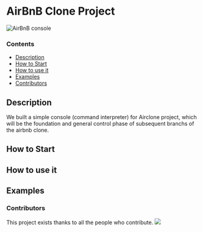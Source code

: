 # AirBnB Clone Project

![AirBnB console](https://raw.githubusercontent.com/bdbaraban/AirBnB_clone/master/assets/hbnb_logo.png)

### Contents

- [Description](#Description)
- [How to Start](#Howtostart)
- [How to use it](#Howtouseit)
- [Examples](#Examples)
- [Contributors](#Contributors)

##  Description 
We built a simple console (command interpreter) for Airclone project, which will be the foundation and general control phase of subsequent branchs of the airbnb clone.

## How to Start

## How to use it

## Examples

### Contributors

This project exists thanks to all the people who contribute. 
<a href="https://github.com/RichardLitt/standard-readme/graphs/contributors"><img src="https://opencollective.com/standard-readme/contributors.svg?width=890&button=false" /></a>
